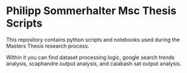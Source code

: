 # Philipp Sommerhalter Msc Thesis Scripts
This repository contains python scripts and notebooks used during the Masters Thesis research process.

Within it you can find dataset processing logic, google search trends analysis, scaphandre output analysis, and calabash sat output analysis. 